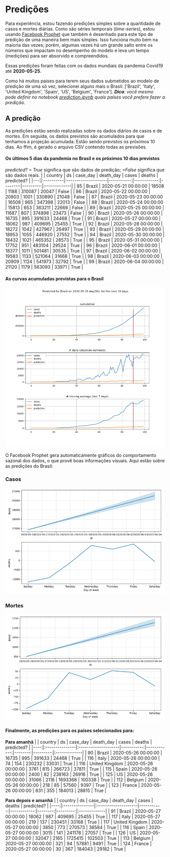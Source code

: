 # **Predições**
Para experiência, estou fazendo predições simples sobre a quantidade de casos e mortes diárias. Como são séries temporais (*time-series*), estou usando [Facebook Prophet](https://facebook.github.io/prophet/docs/quick_start.html) que também é desenhado para este tipo de predição de uma maneira bem mais simples. Isso funciona muito bem na maioria das vezes; porém, algumas vezes há um grande salto entre os números que impactam no desempenho do modelo e leva um tempo (medições) para ser absorvido e compreendidos.

Essas predições foram feitas com os dados mundiais da pandemia Covid19 até **2020-05-25**.

Como há muitos paises para terem seus dados submetidos ao modelo de predição de uma só vez, selecionei alguns mais o Brasil:
['Brazil', 'Italy', 'United Kingdom', 'Spain', 'US', 'Belgium', 'France'].
***Dica**: você mesmo pode definir no notebook *[prediction.ipynb](../prediction.ipynb)* quais países você prefere fazer a predição.*


## A predição
As predições estão sendo realizadas sobre os dados diários de casos e de mortes. Em seguida, os dados previstos são acumulados para que tenhamos a projeção acumulada. Estão sendo previstos os próximos 10 dias.
Ao ffim, é gerado o arquivo CSV contendo todas as previsões.

#### Os últimos 5 dias da pandemia no Brasil e os próximos 10 dias previstos
*predicted? = True* significa que são dados de predição; *=False* significa que são dados reais.
|    | country   | ds                  |   case_day |   death_day |   cases |   deaths | predicted?   |
|---:|:----------|:--------------------|-----------:|------------:|--------:|---------:|:-------------|
| 85 | Brazil    | 2020-05-21 00:00:00 |      18508 |        1188 |  310087 |    20047 | False        |
| 86 | Brazil    | 2020-05-22 00:00:00 |      20803 |        1001 |  330890 |    21048 | False        |
| 87 | Brazil    | 2020-05-23 00:00:00 |      16508 |         965 |  347398 |    22013 | False        |
| 88 | Brazil    | 2020-05-24 00:00:00 |      15813 |         653 |  363211 |    22666 | False        |
| 89 | Brazil    | 2020-05-25 00:00:00 |      11687 |         807 |  374898 |    23473 | False        |
| 90 | Brazil    | 2020-05-26 00:00:00 |      16735 |         995 |  391633 |    24468 | True         |
| 91 | Brazil    | 2020-05-27 00:00:00 |      18062 |         987 |  409695 |    25455 | True         |
| 92 | Brazil    | 2020-05-28 00:00:00 |      18272 |        1042 |  427967 |    26497 | True         |
| 93 | Brazil    | 2020-05-29 00:00:00 |      18953 |        1055 |  446920 |    27552 | True         |
| 94 | Brazil    | 2020-05-30 00:00:00 |      18432 |        1021 |  465352 |    28573 | True         |
| 95 | Brazil    | 2020-05-31 00:00:00 |      17752 |         951 |  483104 |    29524 | True         |
| 96 | Brazil    | 2020-06-01 00:00:00 |      18377 |        1011 |  501481 |    30535 | True         |
| 97 | Brazil    | 2020-06-02 00:00:00 |      19583 |        1133 |  521064 |    31668 | True         |
| 98 | Brazil    | 2020-06-03 00:00:00 |      20909 |        1124 |  541973 |    32792 | True         |
| 99 | Brazil    | 2020-06-04 00:00:00 |      21120 |        1179 |  563093 |    33971 | True         |

 #### As curvas acumuladas previstas para o Brasil
![](brazil_predictions.png)

 O Facebook Prophet gera automaticamente gráficos do comportamento sazonal dos dados, o que provê boas informações visuais. Aqui estão sobre as predições do Brasil:
### Casos
![](brazil_prophet_cases.png)

 ### Mortes
![](brazil_prophet_deaths.png)
#### Finalmente, as predições para os países selecionados para:
**Para amanhã**
|     | country        | ds                  |   case_day |   death_day |   cases |   deaths | predicted?   |
|----:|:---------------|:--------------------|-----------:|------------:|--------:|---------:|:-------------|
|  90 | Brazil         | 2020-05-26 00:00:00 |      16735 |         995 |  391633 |    24468 | True         |
| 116 | Italy          | 2020-05-26 00:00:00 |         74 |         154 |  230232 |    33031 | True         |
| 116 | United Kingdom | 2020-05-26 00:00:00 |       3761 |         815 |  266723 |    37811 | True         |
| 115 | Spain          | 2020-05-26 00:00:00 |       2400 |          82 |  238163 |    26916 | True         |
| 125 | US             | 2020-05-26 00:00:00 |      31066 |        2118 | 1693368 |   100338 | True         |
| 112 | Belgium        | 2020-05-26 00:00:00 |        218 |          85 |   57560 |     9397 | True         |
| 123 | France         | 2020-05-26 00:00:00 |        831 |         355 |  184013 |    28815 | True         |

 **Para depois e amanhã** 
|     | country        | ds                  |   case_day |   death_day |   cases |   deaths | predicted?   |
|----:|:---------------|:--------------------|-----------:|------------:|--------:|---------:|:-------------|
|  91 | Brazil         | 2020-05-27 00:00:00 |      18062 |         987 |  409695 |    25455 | True         |
| 117 | Italy          | 2020-05-27 00:00:00 |        219 |         137 |  230451 |    33168 | True         |
| 117 | United Kingdom | 2020-05-27 00:00:00 |       3850 |         773 |  270573 |    38584 | True         |
| 116 | Spain          | 2020-05-27 00:00:00 |       3015 |         141 |  241178 |    27057 | True         |
| 126 | US             | 2020-05-27 00:00:00 |      32047 |        2165 | 1725415 |   102503 | True         |
| 113 | Belgium        | 2020-05-27 00:00:00 |        321 |          94 |   57881 |     9491 | True         |
| 124 | France         | 2020-05-27 00:00:00 |         30 |         367 |  184043 |    29182 | True         |